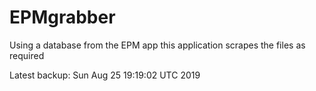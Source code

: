 # EPMgrabber
Using a database from the EPM app this application scrapes the files as required


Latest backup: Sun Aug 25 19:19:02 UTC 2019
